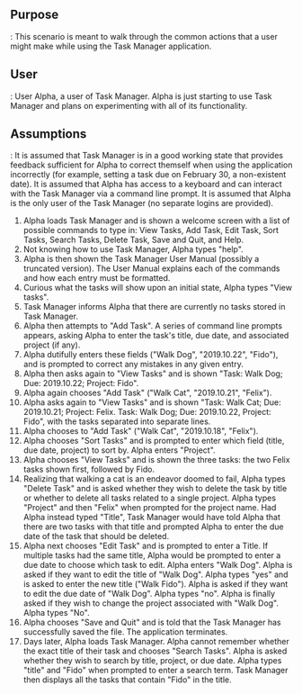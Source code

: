 ## Purpose
: This scenario is meant to walk through the common actions that a user might make while using the Task Manager application.

## User
: User Alpha, a user of Task Manager. Alpha is just starting to use Task Manager and plans on experimenting with all of its functionality.

## Assumptions
: It is assumed that Task Manager is in a good working state that provides feedback sufficient for Alpha to correct themself when using the application incorrectly (for example, setting a task due on February 30, a non-existent date). It is assumed that Alpha has access to a keyboard and can interact with the Task Manager via a command line prompt. It is assumed that Alpha is the only user of the Task Manager (no separate logins are provided).

1. Alpha loads Task Manager and is shown a welcome screen with a list of possible commands to type in: View Tasks, Add Task, Edit Task, Sort Tasks, Search Tasks, Delete Task, Save and Quit, and Help. 
2. Not knowing how to use Task Manager, Alpha types "help".
3. Alpha is then shown the Task Manager User Manual (possibly a truncated version). The User Manual explains each of the commands and how each entry must be formatted. 
4. Curious what the tasks will show upon an initial state, Alpha types "View tasks".
5. Task Manager informs Alpha that there are currently no tasks stored in Task Manager. 
6. Alpha then attempts to "Add Task". A series of command line prompts appears, asking Alpha to enter the task's title, due date, and associated project (if any).
7. Alpha dutifully enters these fields ("Walk Dog", "2019.10.22", "Fido"), and is prompted to correct any mistakes in any given entry. 
8. Alpha then asks again to "View Tasks" and is shown "Task: Walk Dog; Due: 2019.10.22; Project: Fido".
9. Alpha again chooses "Add Task" ("Walk Cat", "2019.10.21", "Felix").
10. Alpha asks again to "View Tasks" and is shown "Task: Walk Cat; Due: 2019.10.21; Project: Felix. Task: Walk Dog; Due: 2019.10.22, Project: Fido", with the tasks separated into separate lines. 
11. Alpha chooses to "Add Task" ("Walk Cat", "2019.10.18", "Felix").
12. Alpha chooses "Sort Tasks" and is prompted to enter which field (title, due date, project) to sort by. Alpha enters "Project". 
13. Alpha chooses "View Tasks" and is shown the three tasks: the two Felix tasks shown first, followed by Fido. 
14. Realizing that walking a cat is an endeavor doomed to fail, Alpha types "Delete Task" and is asked whether they wish to delete the task by title or whether to delete all tasks related to a single project. Alpha types "Project" and then "Felix" when prompted for the project name. Had Alpha instead typed "Title", Task Manager would have told Alpha that there are two tasks with that title and prompted Alpha to enter the due date of the task that should be deleted.
15. Alpha next chooses "Edit Task" and is prompted to enter a Title. If multiple tasks had the same title, Alpha would be prompted to enter a due date to choose which task to edit. Alpha enters "Walk Dog". Alpha is asked if they want to edit the title of "Walk Dog". Alpha types "yes" and is asked to enter the new title ("Walk Fido"). Alpha is asked if they want to edit the due date of "Walk Dog". Alpha types "no". Alpha is finally asked if they wish to change the project associated with "Walk Dog". Alpha types "No". 
16. Alpha chooses "Save and Quit" and is told that the Task Manager has successfully saved the file. The application terminates. 
17. Days later, Alpha loads Task Manager. Alpha cannot remember whether the exact title of their task and chooses "Search Tasks". Alpha is asked whether they wish to search by title, project, or due date. Alpha types "title" and "Fido" when prompted to enter a search term. Task Manager then displays all the tasks that contain "Fido" in the title. 